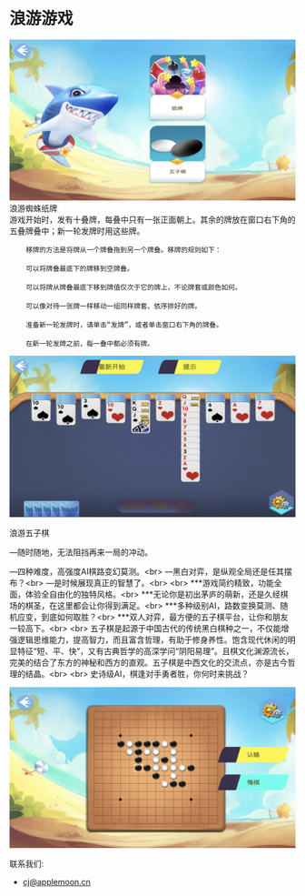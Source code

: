 # 浪游游戏

![](1.PNG)
浪游蜘蛛纸牌  
        游戏开始时，发有十叠牌，每叠中只有一张正面朝上。其余的牌放在窗口右下角的五叠牌叠中；新一轮发牌时用这些牌。  
        
        移牌的方法是将牌从一个牌叠拖到另一个牌叠。移牌的规则如下：  
        
        可以将牌叠最底下的牌移到空牌叠。  
        
        可以将牌从牌叠最底下移到牌值仅次于它的牌上，不论牌套或颜色如何。  
        
        可以像对待一张牌一样移动一组同样牌套、依序排好的牌。  
        
        准备新一轮发牌时，请单击“发牌”，或者单击窗口右下角的牌叠。  
        
        在新一轮发牌之前，每一叠中都必须有牌。  
        
![](3.PNG)

浪游五子棋  

—随时随地，无法阻挡再来一局的冲动。  

—四种难度，高强度AI棋路变幻莫测。\<br>
—黑白对弈，是纵观全局还是任其摆布？\<br>
—是时候展现真正的智慧了。\<br>
\<br>
***游戏简约精致，功能全面，体验全自由化的独特风格。\<br>
***无论你是初出茅庐的萌新，还是久经棋场的棋圣，在这里都会让你得到满足。\<br>
***多种级别AI，路数变换莫测、随机应变，到底如何取胜？\<br>
***双人对弈，最方便的五子棋平台，让你和朋友一较高下。\<br>
\<br>
五子棋是起源于中国古代的传统黑白棋种之一，不仅能增强逻辑思维能力，提高智力，而且富含哲理，有助于修身养性。饱含现代休闲的明显特征“短、平、快”，又有古典哲学的高深学问“阴阳易理”。且棋文化渊源流长，完美的结合了东方的神秘和西方的直观。五子棋是中西文化的交流点，亦是古今哲理的结晶。\<br>
\<br>
史诗级AI，棋逢对手勇者胜，你何时来挑战？


![](2.PNG)



联系我们:
- cj@applemoon.cn
